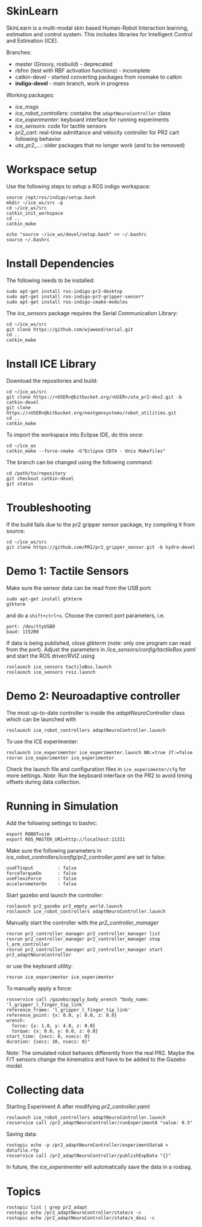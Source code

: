 SkinLearn
===
SkinLearn is a multi-modal skin based Human-Robot Interaction learning, estimation and control system. This includes libraries for Intelligent Control and Estimation (ICE).

Branches:

  * master (Groovy, rosbuild) - deprecated
  * rbfnn (test with RBF activation functions) - incomplete
  * catkin-devel - started converting packages from rosmake to catkin
  * **indigo-devel** - main branch, work in progress

Working packages:

  * *ice_msgs*
  * *ice_robot_controllers*: contains the `adaptNeuroController` class
  * *ice_experimenter*: keyboard interface for running experiments
  * *ice_sensors*: code for tactile sensors
  * *pr2_cart*: real-time admittance and velocity controller for PR2 cart following behavior 
  * *uta_pr2_...*: older packages that no longer work (and to be removed)

# Workspace setup
Use the following steps to setup a ROS indigo workspace:

    source /opt/ros/indigo/setup.bash
    mkdir ~/ice_ws/src -p
    cd ~/ice_ws/src
    catkin_init_workspace
    cd ..
    catkin_make

    echo "source ~/ice_ws/devel/setup.bash" >> ~/.bashrc
    source ~/.bashrc

# Install Dependencies
The following needs to be installed:

    sudo apt-get install ros-indigo-pr2-desktop
    sudo apt-get install ros-indigo-pr2-gripper-sensor*
    sudo apt-get install ros-indigo-cmake-modules

The *ice_sensors* package requires the Serial Communication Library:  

    cd ~/ice_ws/src
    git clone https://github.com/wjwwood/serial.git
    cd ..
    catkin_make

# Install ICE Library
Download the repositories and build:  

    cd ~/ice_ws/src
    git clone https://<USER>@bitbucket.org/<USER>/uta_pr2-dev2.git -b catkin-devel
    git clone https://<USER>@bitbucket.org/nextgensystems/robot_utilities.git
    cd ..
    catkin_make

To import the workspace into Eclipse IDE, do this once:

    cd ~/ice_ws
    catkin_make --force-cmake -G"Eclipse CDT4 - Unix Makefiles"

The branch can be changed using the following command:  

    cd /path/to/repository
    git checkout catkin-devel
    git status

# Troubleshooting
If the build fails due to the pr2 gripper sensor package, try compiling it from source:

    cd ~/ice_ws/src
    git clone https://github.com/PR2/pr2_gripper_sensor.git -b hydro-devel

# Demo 1: Tactile Sensors
Make sure the sensor data can be read from the USB port:
```
sudo apt-get install gtkterm
gtkterm
```
and do a ```shift+ctrl+s```. Choose the correct port parameters, i.e.
```
port: /dev/ttyUSB0
baud: 115200
```
If data is being published, close *gtkterm* (note: only one program can read from the port). Adjust the parameters in */ice_sensors/config/tactileBox.yaml* and start the ROS driver/RVIZ using
```
roslaunch ice_sensors tactileBox.launch
roslaunch ice_sensors rviz.launch
```
# Demo 2: Neuroadaptive controller
The most up-to-date controller is inside the *adaptNeuroController* class which can be launched with
```
roslaunch ice_robot_controllers adaptNeuroController.launch
```
To use the ICE experimenter:
```
roslaunch ice_experimenter ice_experimenter.launch NN:=true JT:=false
rosrun ice_experimenter ice_experimenter
```
Check the launch file and configuration files in `ice_experimenter/cfg` for more settings.
*Note*: Run the keyboard interface on the PR2 to avoid timing offsets during data collection.

# Running in Simulation
Add the following settings to bashrc:  
```
export ROBOT=sim
export ROS_MASTER_URI=http://localhost:11311
```
Make sure the following parameters in *ice_robot_controllers/config/pr2_controller.yaml* are set to false:  
```
useFTinput         : false
forceTorqueOn      : false
useFlexiForce      : false
accelerometerOn    : false
```
Start gazebo and launch the controller:  
```
roslaunch pr2_gazebo pr2_empty_world.launch
roslaunch ice_robot_controllers adaptNeuroController.launch
```
Manually start the controller with the *pr2_controller_manager*
```
rosrun pr2_controller_manager pr2_controller_manager list
rosrun pr2_controller_manager pr2_controller_manager stop l_arm_controller
rosrun pr2_controller_manager pr2_controller_manager start pr2_adaptNeuroController
```
or use the keyboard utility:
```
rosrun ice_experimenter ice_experimenter
```
To manually apply a force:  
```
rosservice call /gazebo/apply_body_wrench "body_name: 'l_gripper_l_finger_tip_link'
reference_frame: 'l_gripper_l_finger_tip_link'
reference_point: {x: 0.0, y: 0.0, z: 0.0}
wrench:
  force: {x: 1.0, y: 4.0, z: 0.0}
  torque: {x: 0.0, y: 0.0, z: 0.0}
start_time: {secs: 0, nsecs: 0}
duration: {secs: 10, nsecs: 0}" 
```
*Note*: The simulated robot behaves differently from the real PR2. Maybe the F/T sensors change the kinematics and have to be added to the Gazebo model.

# Collecting data
Starting Experiment A after modifying *pr2_controller.yaml*:
```
roslaunch ice_robot_controllers adaptNeuroController.launch
rosservice call /pr2_adaptNeuroController/runExperimentA "value: 0.5"
```
Saving data:
```
rostopic echo -p /pr2_adaptNeuroController/experimentDataA > datafile.rtp
rosservice call /pr2_adaptNeuroController/publishExpData "{}"
```
In  future, the *ice_experimenter* will automatically save the data in a rosbag.

# Topics
```
rostopic list | grep pr2_adapt
rostopic echo /pr2_adaptNeuroController/state/x -c
rostopic echo /pr2_adaptNeuroController/state/x_desi -c
```
